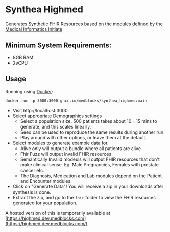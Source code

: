 # Synthea Highmed
Generates Synthetic FHIR Resources based on the modules defined by the [Medical Informatics Initiate](https://www.medizininformatik-initiative.de/en/basic-modules-mii-core-data-set)

## Minimum System Requirements:
- 8GB RAM
- 2vCPU

## Usage
Running using [Docker](https://docs.docker.com/get-docker/):

```
docker run -p 3000:3000 ghcr.io/medblocks/synthea_highmed:main
```

- Visit http://localhost:3000
- Select appropriate Demographics settings
  - Select a population size. 500 patients takes about 10 - 15 mins to generate, and this scales linearly.
  - Seed can be used to reproduce the same results during another run.
  - Play around with other options, or leave them at the default.
- Select modules to generate example data for.
  - Alive only will output a bundle where all patients are alive
  - Fhir Fuzz will output invalid FHIR resources
  - Semantically Invalid modeuls will output FHIR resources that don't make clinical sense. Eg: Male Pregnancies, Females with prostate cancer etc.
  - The Diagnosis, Medication and Lab modules depend on the Patient and Encounter modules.
- Click on "Generate Data"! You will receive a zip in your downloads after synthesis is done.
- Extract the zip, and go to the `fhir` folder to view the FHIR resources generated for your population.

A hosted version of this is temporarily available at [https://highmed.dev.medblocks.com](https://highmed.dev.medblocks.com/)
